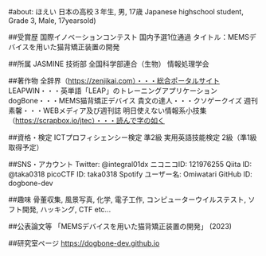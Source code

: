#about: ほえい
日本の高校３年生, 男, 17歳
Japanese highschool student, Grade 3, Male, 17yearsold)

##受賞歴
国際イノベーションコンテスト 国内予選1位通過
タイトル：MEMSデバイスを用いた猫背矯正装置の開発

##所属
JASMINE 技術部
全国科学部連合（生物）
情報処理学会

##著作物
全辞界（https://zenjikai.com）・・・総合ポータルサイト
LEAPWIN・・・英単語「LEAP」のトレーニングアプリケーション
dogBone・・・MEMS猫背矯正デバイス
貴文の達人・・・クソゲークイズ
週刊素馨・・・WEBメディア及び週刊誌
明日使えない情報系小技集（https://scrapbox.io/jtec）・・・読んで字の如く

##資格・検定
ICTプロフィシェンシー検定 準2級
実用英語技能検定 2級（準1級取得予定）

##SNS・アカウント
Twitter: @integral01dx
ニコニコID: 121976255
Qiita ID: @taka0318
picoCTF ID: taka0318
Spotify ユーザー名: Omiwatari
GitHub ID: dogbone-dev

##趣味
骨董収集, 風景写真, 化学, 電子工作, コンピューターウイルステスト, ソフト開発, ハッキング, CTF etc...

##公表論文等
「MEMSデバイスを用いた猫背矯正装置の開発」 (2023)

##研究室ページ
https://dogbone-dev.github.io

